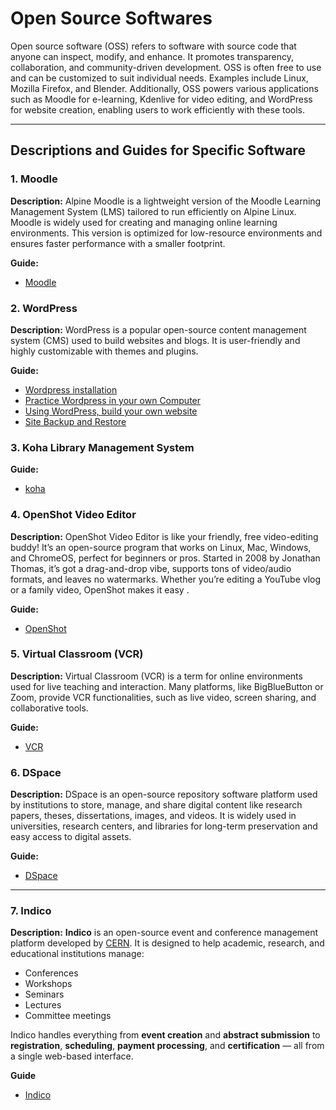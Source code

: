 # Open Source Softwares

Open source software (OSS) refers to software with source code that anyone can inspect, modify, and enhance. It promotes transparency, collaboration, and community-driven development. OSS is often free to use and can be customized to suit individual needs. Examples include Linux, Mozilla Firefox, and Blender. Additionally, OSS powers various applications such as Moodle for e-learning, Kdenlive for video editing, and WordPress for website creation, enabling users to work efficiently with these tools.

---

## **Descriptions and Guides for Specific Software**

### **1. Moodle**
**Description:**
Alpine Moodle is a lightweight version of the Moodle Learning Management System (LMS) tailored to run efficiently on Alpine Linux. Moodle is widely used for creating and managing online learning environments. This version is optimized for low-resource environments and ensures faster performance with a smaller footprint.

**Guide:**
- [Moodle](https://github.com/LEARN-LK/lms/tree/master)

### **2. WordPress**
**Description:**
WordPress is a popular open-source content management system (CMS) used to build websites and blogs. It is user-friendly and highly customizable with themes and plugins.

**Guide:**
- [Wordpress installation](https://github.com/LEARN-LK/Open-Source-Softwares/blob/main/wp.md)
- [Practice Wordpress in your own Computer](https://github.com/LEARN-LK/Open-Source-Softwares/blob/main/Practice-Wordpress.md)
- [Using WordPress, build your own website](https://github.com/LEARN-LK/Open-Source-Softwares/blob/main/build-website.md)
- [Site Backup and Restore](https://github.com/LEARN-LK/Open-Source-Softwares/blob/main/Site-Backup%26Restore.md)
### **3.  Koha Library Management System** 
**Guide:**
- [koha](https://github.com/LEARN-LK/Open-Source-Softwares/blob/main/koha.md)

### **4. OpenShot Video Editor**  
**Description:**
OpenShot Video Editor is like your friendly, free video-editing buddy! It’s an open-source program that works on Linux, Mac, Windows, and ChromeOS, perfect for beginners or pros. Started in 2008 by Jonathan Thomas, it’s got a drag-and-drop vibe, supports tons of video/audio formats, and leaves no watermarks. Whether you’re editing a YouTube vlog or a family video, OpenShot makes it easy .

**Guide:**
- [OpenShot](https://github.com/LEARN-LK/Openshot/blob/main/README.md)
  

### **5. Virtual Classroom (VCR)**
**Description:**
Virtual Classroom (VCR) is a term for online environments used for live teaching and interaction. Many platforms, like BigBlueButton or Zoom, provide VCR functionalities, such as live video, screen sharing, and collaborative tools.

**Guide:**
- [VCR](https://github.com/LEARN-LK/VCR)


<!-- ### **6. CapCut Video Editor**
**Description:**

CapCut is a free, user-friendly video editing app developed by ByteDance (the creators of TikTok). It is available for both mobile (iOS and Android) and desktop platforms. CapCut is widely used for creating short videos, vlogs, TikTok content, and more. It offers a wide range of editing tools, effects, and features that make it suitable for both beginners and advanced users.

**Guide:**
- [CapCut](https://github.com/LEARN-LK/Open-Source-Softwares/blob/main/CapCut.md)
-->

### **6. DSpace**
**Description:**
DSpace is an open-source repository software platform used by institutions to store, manage, and share digital content like research papers, theses, dissertations, images, and videos. It is widely used in universities, research centers, and libraries for long-term preservation and easy access to digital assets.


**Guide:**
- [DSpace](https://github.com/LEARN-LK/DSpace/blob/main/README.md)

---

### **7. Indico**
**Description:**
**Indico** is an open-source event and conference management platform developed by [CERN](https://cern.ch). It is designed to help academic, research, and educational institutions manage:

* Conferences
* Workshops
* Seminars
* Lectures
* Committee meetings

Indico handles everything from **event creation** and **abstract submission** to **registration**, **scheduling**, **payment processing**, and **certification** — all from a single web-based interface.

**Guide**
- [Indico](https://github.com/LEARN-LK/Indico/edit/main/README.md)
